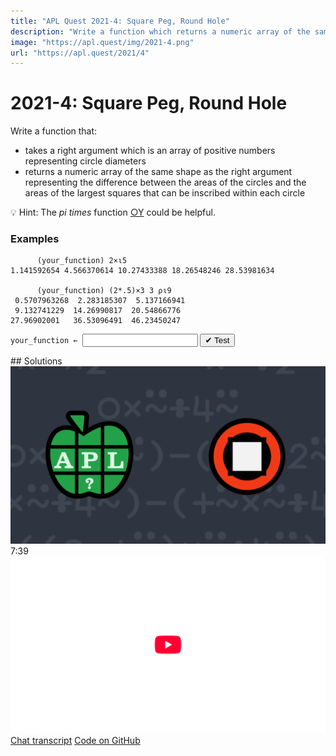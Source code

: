 ```yaml
---
title: "APL Quest 2021-4: Square Peg, Round Hole"
description: "Write a function which returns a numeric array of the same shape as the right argument representing the difference between the areas of the circles and the areas of the largest squares that can be inscribed within each circle."
image: "https://apl.quest/img/2021-4.png"
url: "https://apl.quest/2021/4"
---
```


# <span class=s>2021-</span>4: Square Peg, Round Hole
<!-- Write a function which returns a numeric array of the same shape as the right argument representing the difference between the areas of the circles and the areas of the largest squares that can be inscribed within each circle. -->
Write a function that:

- takes a right argument which is an array of positive numbers representing circle diameters
- returns a numeric array of the same shape as the right argument representing the difference between the areas of the circles and the areas of the largest squares that can be inscribed within each circle

💡 Hint: The <em>pi times</em> function <a href="https://help.dyalog.com/latest/#Language/Primitive%20Functions/Pi%20Times.htm" class="language-APL" target="_blank">○Y</a> could be helpful.

### Examples

```APL
      (your_function) 2×⍳5
1.141592654 4.566370614 10.27433388 18.26548246 28.53981634

      (your_function) (2*.5)×3 3 ⍴⍳9
 0.5707963268  2.283185307  5.137166941
 9.132741229  14.26990817  20.54866776 
27.96902001   36.53096491  46.23450247 
```
<div class="pdiv">
  <code onclick="p_Input.focus()">your_function ← </code><input id="p_Input" autocomplete="off" spellcheck="false" oninput="this.parentElement.querySelector`button`.disabled=false;localStorage.setItem(window.location.pathname,this.value)" onkeypress="subm(event)">
  <button onclick="alert$.next`Testing…`;submitSolution`p`" class="md-button md-button--primary">&#x2714; Test</button>
</div>
<blockquote id="p_Output"></blockquote>
## Solutions
<div onclick="play(this)" title="Video on YouTube" class="yt">
<img alt="Video Thumbnail" src="../../img/2021-4.png">
<time>7:39</time>
<img alt="YouTube" src="../../img/yt-big.png">
</div>
<a href="https://chat.stackexchange.com/transcript/52405?m=64360617#64360617" target="_blank" class="md-button md-button--primary">Chat transcript</a>
<a href="https://github.com/abrudz/apl_quest/tree/main/2021/4.apl" target="_blank" class="md-button md-button--primary right">Code on GitHub</a>

<script>
    testCases={"a":["1.141592654 4.566370614 10.27433388 18.26548246 28.53981634","(2*.5)×3 3⍴⍳9","?((1+?2)⍴1+?2)⍴10"],"b":["10×?3⍴0","4","0","⍬","0 0⍴0","0 3⍴0","3 0⍴0","5 0 1⍴0"],"f":" {(2*⍨⍵÷2)×¯2+○1}","p":"⊢"}
    p_Input.value=localStorage.getItem(window.location.pathname)
    play=e=>e.outerHTML=`<iframe src="https://www.youtube.com/embed/h0RS-rEV3BM?list=PLYKQVqyrAEj9wDIUyLDGtDAFTKY38BUMN&autoplay=1" title="<span class=s>2021-</span>4: Square Peg, Round Hole (APL Quest 2021-4)" frameborder="0" allow="accelerometer; autoplay; clipboard-write; encrypted-media; gyroscope; picture-in-picture; web-share" referrerpolicy="strict-origin-when-cross-origin" allowfullscreen></iframe>`
</script>
